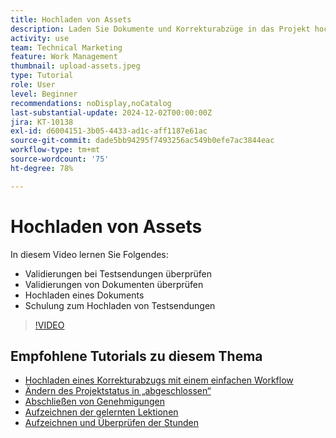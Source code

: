 ```yaml
---
title: Hochladen von Assets
description: Laden Sie Dokumente und Korrekturabzüge in das Projekt hoch, bevor Sie es schließen, um sicherzustellen, dass alle relevanten Daten mit dem Projekt verknüpft sind.
activity: use
team: Technical Marketing
feature: Work Management
thumbnail: upload-assets.jpeg
type: Tutorial
role: User
level: Beginner
recommendations: noDisplay,noCatalog
last-substantial-update: 2024-12-02T00:00:00Z
jira: KT-10138
exl-id: d6004151-3b05-4433-ad1c-aff1187e61ac
source-git-commit: dade5bb94295f7493256ac549b0efe7ac3844eac
workflow-type: tm+mt
source-wordcount: '75'
ht-degree: 78%

---
```


# Hochladen von Assets

In diesem Video lernen Sie Folgendes:

* Validierungen bei Testsendungen überprüfen
* Validierungen von Dokumenten überprüfen
* Hochladen eines Dokuments
* Schulung zum Hochladen von Testsendungen

>[!VIDEO](https://video.tv.adobe.com/v/3440370/?quality=12&learn=on&enablevpops)

## Empfohlene Tutorials zu diesem Thema

* [Hochladen eines Korrekturabzugs mit einem einfachen Workflow](/help/workfront-proof/upload-proofs/upload-a-proof-with-a-basic-workflow.md)
* [Ändern des Projektstatus in „abgeschlossen“](/help/manage-work/projects/change-the-project-status.md)
* [Abschließen von Genehmigungen](/help/manage-work/close-a-project/complete-approvals.md)
* [Aufzeichnen der gelernten Lektionen](/help/manage-work/close-a-project/lessons-learned-from-closing-a-project.md)
* [Aufzeichnen und Überprüfen der Stunden](/help/manage-work/close-a-project/log-and-review-hours.md)
